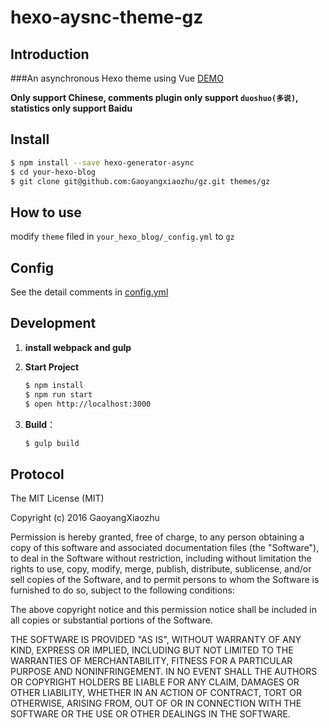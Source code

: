 # hexo-aysnc-theme-gz

## Introduction

###An asynchronous Hexo theme using Vue  [DEMO][1]

**Only support Chinese, comments plugin only support `duoshuo(多说)`, statistics only support Baidu**

## Install

```bash
$ npm install --save hexo-generator-async
$ cd your-hexo-blog
$ git clone git@github.com:Gaoyangxiaozhu/gz.git themes/gz
```

## How to use

modify `theme` filed in `your_hexo_blog/_config.yml` to `gz`

## Config

See the detail comments in [config.yml](https://github.com/gaoyangxiaozhu/gz/blob/master/_config.yml)

## Development

1. **install webpack and gulp**
2. **Start Project**
    ```bash
    $ npm install
    $ npm run start
    $ open http://localhost:3000  
    ```

3. **Build**：

    ```bash
    $ gulp build
    ```

## Protocol
The MIT License (MIT)

Copyright (c) 2016 GaoyangXiaozhu

Permission is hereby granted, free of charge, to any person obtaining a copy
of this software and associated documentation files (the "Software"), to deal
in the Software without restriction, including without limitation the rights
to use, copy, modify, merge, publish, distribute, sublicense, and/or sell
copies of the Software, and to permit persons to whom the Software is
furnished to do so, subject to the following conditions:

The above copyright notice and this permission notice shall be included in all
copies or substantial portions of the Software.

THE SOFTWARE IS PROVIDED "AS IS", WITHOUT WARRANTY OF ANY KIND, EXPRESS OR
IMPLIED, INCLUDING BUT NOT LIMITED TO THE WARRANTIES OF MERCHANTABILITY,
FITNESS FOR A PARTICULAR PURPOSE AND NONINFRINGEMENT. IN NO EVENT SHALL THE
AUTHORS OR COPYRIGHT HOLDERS BE LIABLE FOR ANY CLAIM, DAMAGES OR OTHER
LIABILITY, WHETHER IN AN ACTION OF CONTRACT, TORT OR OTHERWISE, ARISING FROM,
OUT OF OR IN CONNECTION WITH THE SOFTWARE OR THE USE OR OTHER DEALINGS IN THE
SOFTWARE.


  [1]: http://gyyzyp.com
